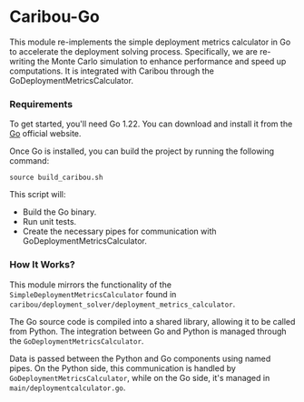 # Caribou-Go

This module re-implements the simple deployment metrics calculator in Go to accelerate the deployment solving process. Specifically, we are re-writing the Monte Carlo simulation to enhance performance and speed up computations. It is integrated with Caribou through the GoDeploymentMetricsCalculator.

### Requirements

To get started, you'll need Go 1.22. You can download and install it from the [Go](https://go.dev/dl/) official website.<br>

Once Go is installed, you can build the project by running the following command:

```shell
source build_caribou.sh
```

This script will:
- Build the Go binary.
- Run unit tests.
- Create the necessary pipes for communication with GoDeploymentMetricsCalculator.

### How It Works?

This module mirrors the functionality of the `SimpleDeploymentMetricsCalculator` found in `caribou/deployment_solver/deployment_metrics_calculator`.

The Go source code is compiled into a shared library, allowing it to be called from Python. The integration between Go and Python is managed through the `GoDeploymentMetricsCalculator`.

Data is passed between the Python and Go components using named pipes. On the Python side, this communication is handled by `GoDeploymentMetricsCalculator`, while on the Go side, it's managed in `main/deploymentcalculator.go`.